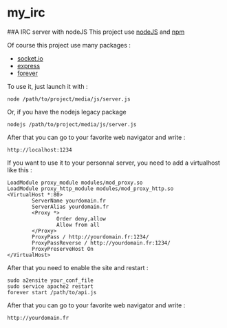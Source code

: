 # my_irc
##A IRC server with nodeJS
This project use [nodeJS](https://nodejs.org/en/) and [npm](https://www.npmjs.com/)


Of course this project use many packages :

- [socket.io](https://www.npmjs.com/package/socket.io)
- [express](https://www.npmjs.com/package/express)
- [forever](https://www.npmjs.com/package/forever)  


To use it, just launch it with :  

```node /path/to/project/media/js/server.js```  

Or, if you have the nodejs legacy package  


```nodejs /path/to/project/media/js/server.js```  


After that you can go to your favorite web navigator and write :  

	http://localhost:1234


If you want to use it to your personnal server, you need to add a virtualhost like this :  


	LoadModule proxy_module modules/mod_proxy.so
	LoadModule proxy_http_module modules/mod_proxy_http.so
	<VirtualHost *:80>
	        ServerName yourdomain.fr
	        ServerAlias yourdomain.fr
	        <Proxy *>
	                Order deny,allow
	                Allow from all
	        </Proxy>
	        ProxyPass / http://yourdomain.fr:1234/
	        ProxyPassReverse / http://yourdomain.fr:1234/
	        ProxyPreserveHost On
	</VirtualHost>

After that you need to enable the site and restart :  

	sudo a2ensite your_conf_file
	sudo service apache2 restart
	forever start /path/to/api.js


After that you can go to your favorite web navigator and write :  

	http://yourdomain.fr

